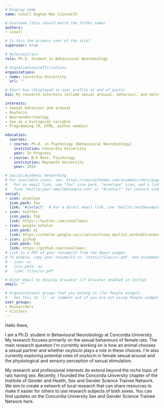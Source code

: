 ```yaml
---
# Display name
name: Conall Eoghan Mac Cionnaith

# Username (this should match the folder name)
authors:
- Conall

# Is this the primary user of the site?
superuser: true

# Role/position
role: Ph.D. Student in Behavioural Neurobiology

# Organizations/Affiliations
organizations:
- name: Concordia University
  url: ""

# Short bio (displayed in user profile at end of posts)
bio: My research interests include sexual arousal, behaviour, and motivation. My research specifically investigates how the hormone oxytocin influences sexual behaviours in female rats.

interests:
- Sexual behaviour and arousal
- Oxytocin
- Neuroendocrinology
- Sex as a biological variable
- Programming (R, HTML, python newbie)

education:
  courses:
  - course: Ph.D. in Psychology (Behavioural Neurobiology)
    institution: Concordia University
    year: In Progress
  - course: B.A Hons. Psychology
    institution: Maynooth University
    year: 2015

# Social/Academic Networking
# For available icons, see: https://sourcethemes.com/academic/docs/page-builder/#icons
#   For an email link, use "fas" icon pack, "envelope" icon, and a link in the
#   form "mailto:your-email@example.com" or "#contact" for contact widget.
social:
- icon: envelope
  icon_pack: fas
  link: '#contact'  # For a direct email link, use "mailto:test@example.org".
- icon: twitter
  icon_pack: fab
  link: https://twitter.com/conallmacc
- icon: google-scholar
  icon_pack: ai
  link: https://scholar.google.ca/citations?view_op=list_works&hl=en&user=X_gtCNcAAAAJ&gmla=AJsN-F4etpzSKp9rJeLRBwnoVg8COmrsshGR2Hp_lNYHocr4UK0unQggrHVYnVInR6BWsSGQeWsNvZ8WWft-R1W-uKmCQ5iCNge0Nsz8v0u6KZ83rs4QtVsRcoffJ5igk1C1ivao8UL1pOZ-byoimH9FdSsftgwRpw
- icon: github
  icon_pack: fab
  link: https://github.com/conallmacc
# Link to a PDF of your resume/CV from the About widget.
# To enable, copy your resume/CV to `static/files/cv.pdf` and uncomment the lines below.
# - icon: cv
#   icon_pack: ai
#   link: files/cv.pdf

# Enter email to display Gravatar (if Gravatar enabled in Config)
email: ""

# Organizational groups that you belong to (for People widget)
#   Set this to `[]` or comment out if you are not using People widget.
user_groups:
- Researchers
- Visitors
---
```


Hello there,

I am a Ph.D. student in Behavioural Neurobiology at Concordia University. My research focuses primarily on the sexual behaviours of female rats.
The main research question I'm currently working on is how an animal chooses a sexual partner and whether oxytocin plays a role in these choices. I'm also currently exploring potential roles of oxytocin in female sexual arousal and the physiological and sensory perception of sexual stimulation.

My research and professional interests do extend beyond the niche topic of rats having sex. Recently, I founded the Concordia University chapter of the Institute of Gender and Health, Sex and Gender Science Trainee Network. We aim to create a network of local research that can share resources to make it easier for others to use research subjects of both sexes. You can find updates on the Concordia University Sex and Gender Science Trainee Network here.
